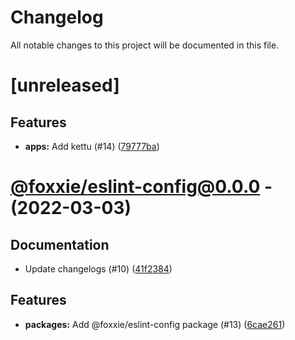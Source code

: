 # Changelog
All notable changes to this project will be documented in this file.

# [unreleased]

## Features

- **apps:** Add kettu (#14) ([79777ba](https://github.com/FoxxieBot/foxxie/commit/79777ba14309fae7ca949b5fea9f50f9069f296a))

# [@foxxie/eslint-config@0.0.0](https://github.com/FoxxieBot/foxxie/compare/@foxxie/lock-queue@0.0.0...@foxxie/eslint-config@0.0.0) - (2022-03-03)

## Documentation

- Update changelogs (#10) ([41f2384](https://github.com/FoxxieBot/foxxie/commit/41f238468d78db354d0418f3e975e2922c49836e))

## Features

- **packages:** Add @foxxie/eslint-config package (#13) ([6cae261](https://github.com/FoxxieBot/foxxie/commit/6cae2618804643e0cdce6564b7b0475004f990a8))

